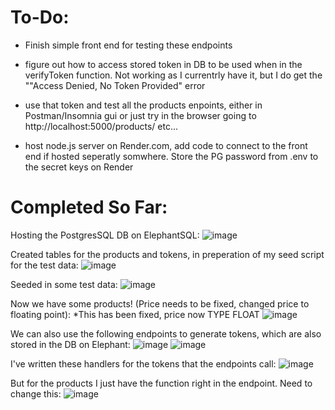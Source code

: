 # To-Do:

- Finish simple front end for testing these endpoints

- figure out how to access stored token in DB to be used when in the verifyToken function. Not working as I currentrly have it, but I do get the ""Access Denied, No Token Provided" error

- use that token and test all the products enpoints, either in Postman/Insomnia gui or just try in the browser going to http://localhost:5000/products/ etc...

- host node.js server on Render.com, add code to connect to the front end if hosted seperatly somwhere. Store the PG password from .env to the secret keys on Render

# Completed So Far:
Hosting the PostgresSQL DB on ElephantSQL:
![image](https://user-images.githubusercontent.com/95140821/217340093-de2b508a-5eb6-45f2-b417-1d62feb88858.png)

Created tables for the products and tokens, in preperation of my seed script for the test data:
![image](https://user-images.githubusercontent.com/95140821/217340291-2175765e-b011-42c6-ad37-b2fe0bc6e6cf.png)

Seeded in some test data:
![image](https://user-images.githubusercontent.com/95140821/217340389-e68b133c-2fec-45d8-b8c2-a04f0bacd0a7.png)

Now we have some products! (Price needs to be fixed, changed price to floating point):
*This has been fixed, price now TYPE FLOAT
![image](https://user-images.githubusercontent.com/95140821/217340567-a1a2d5d2-f6d9-4939-9ad7-16d245f894ef.png)


We can also use the following endpoints to generate tokens, which are also stored in the DB on Elephant:
![image](https://user-images.githubusercontent.com/95140821/217340750-5eac3798-e563-4f33-8ccd-f7df2e01bb31.png)
![image](https://user-images.githubusercontent.com/95140821/217340788-7e9f18f0-62af-4702-ae32-5a0ac5203841.png)

I've written these handlers for the tokens that the endpoints call:
![image](https://user-images.githubusercontent.com/95140821/217340901-c9a65344-3f00-470e-8979-22a998542a08.png)

But for the products I just have the function right in the endpoint. Need to change this:
![image](https://user-images.githubusercontent.com/95140821/217340984-490bd72d-a40f-4ef1-928b-45e04abe23d1.png)





